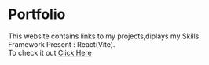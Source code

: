 # Portfolio
 This website contains links to my projects,diplays my Skills.<br>
 Framework Present : React(Vite).<br>
 To check it out <a href ="https://itsankit.vercel.app">Click Here</a>
